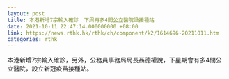 ```yaml
---
layout: post
title: 本港新增7宗輸入確診　下周再多4間公立醫院設接種站
date: 2021-10-11 22:47:14.000000000 +08:00
link: https://news.rthk.hk/rthk/ch/component/k2/1614696-20211011.htm
categories: rthk
---
```


本港新增7宗輸入確診，另外，公務員事務局局長聶德權說，下星期會有多4間公立醫院，設立新冠疫苗接種站。

